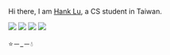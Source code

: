 Hi there, I am [Hank Lu](https://hanklu.tw), a CS student in Taiwan.

[![](https://img.shields.io/badge/-kehanlu-181717?style=flat&labelColor=181717&logo=GitHub&logoColor=white)](https://github.com/kehanlu)
[![](https://img.shields.io/badge/-blog.hanklu.tw-FF4088?style=flat&labelColor=FF4088&logo=hugo&logoColor=white)](https://blog.hanklu.tw)
[![](https://img.shields.io/badge/-slides.hanklu.tw-F2E142?style=flat&labelColor=F2E142&logo=reveal.js&logoColor=000000)](https://slides.hanklu.tw)
[![](https://img.shields.io/badge/-@kehan_lu-1ca0f1?style=flat&labelColor=1ca0f1&logo=twitter&logoColor=white)](https://twitter.com/kehan_lu)
<!-- [![](https://img.shields.io/badge/-kehanlu-blue?style=flat&logo=Linkedin&logoColor=white)](https://www.linkedin.com/in/kehanlu/) -->


⭐－_－💧


<!--
**kehanlu/kehanlu** is a ✨ _special_ ✨ repository because its `README.md` (this file) appears on your GitHub profile.

Here are some ideas to get you started:

- 🔭 I’m currently working on ...
- 🌱 I’m currently learning ...
- 👯 I’m looking to collaborate on ...
- 🤔 I’m looking for help with ...
- 💬 Ask me about ...
- 📫 How to reach me: ...
- 😄 Pronouns: ...
- ⚡ Fun fact: ...
-->
